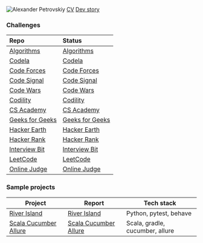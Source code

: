 ![Alexander Petrovskiy](https://user-images.githubusercontent.com/2947151/115086493-090e6500-9f15-11eb-9f88-34d176ea0a95.png)
[CV](https://stackoverflow.com/cv/apetrovskiy)
[Dev story](https://stackoverflow.com/story/apetrovskiy)


### Challenges
|Repo|Status|
| :-------------  |:------------- |
|[Algorithms](https://github.com/apetrovskiy/testAlgo)|[Algorithms](https://apetrovskiy.github.io/testAlgo)|
|[Codela](https://github.com/apetrovskiy/testCode)|[Codela](https://apetrovskiy.github.io/testCode)|
|[Code Forces](https://github.com/apetrovskiy/testCoFo)|[Code Forces](https://apetrovskiy.github.io/testCoFo)|
|[Code Signal](https://github.com/apetrovskiy/codeSignTest)|[Code Signal](https://apetrovskiy.github.io/codeSignTest)|
|[Code Wars](https://github.com/apetrovskiy/testCoWa)|[Code Wars](https://apetrovskiy.github.io/testCoWa)|
|[Codility](https://github.com/apetrovskiy/testCodi)|[Codility](https://apetrovskiy.github.io/testCodi)|
|[CS Academy](https://github.com/apetrovskiy/testCsAc)|[CS Academy](https://apetrovskiy.github.io/testCsAc)|
|[Geeks for Geeks](https://github.com/apetrovskiy/testGfG)|[Geeks for Geeks](https://apetrovskiy.github.io/testGfG)|
|[Hacker Earth](https://github.com/apetrovskiy/testHaEa)|[Hacker Earth](https://apetrovskiy.github.io/testHaEa)|
|[Hacker Rank](https://github.com/apetrovskiy/testHaRa)|[Hacker Rank](https://apetrovskiy.github.io/testHaRa)|
|[Interview Bit](https://github.com/apetrovskiy/testInBi)|[Interview Bit](https://apetrovskiy.github.io/testInBi)|
|[LeetCode](https://github.com/apetrovskiy/testLeCo)|[LeetCode](https://apetrovskiy.github.io/testLeCo)|
|[Online Judge](https://github.com/apetrovskiy/testOnJu)|[Online Judge](https://apetrovskiy.github.io/testOnJu)|

### Sample projects
|Project|Report|Tech stack|
|----------|---------------|---------------|
|[River Island](https://github.com/apetrovskiy/httpbin-test-task)|[River Island](https://apetrovskiy.github.io/httpbin-test-task)|Python, pytest, behave|
|[Scala Cucumber Allure](https://github.com/apetrovskiy/scala-gradle-cucumber)|[Scala Cucumber Allure](https://apetrovskiy.github.io/scala-gradle-cucumber)|Scala, gradle, cucumber, allure|


